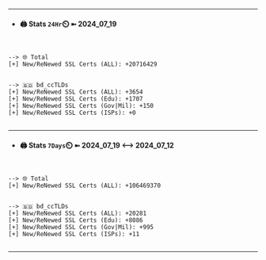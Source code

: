 

---
- #### 🖨️ **Stats** `24Hr`⏲️ ➼ 2024_07_19
```console


--> 🌐 Total
[+] New/ReNewed SSL Certs (ALL): +20716429


--> 🇧🇩 bd_ccTLDs
[+] New/ReNewed SSL Certs (ALL): +3654
[+] New/ReNewed SSL Certs (Edu): +1707
[+] New/ReNewed SSL Certs (Gov|Mil): +150
[+] New/ReNewed SSL Certs (ISPs): +0


```

---
- #### 🖨️ **Stats** `7Days`⏲️ ➼ 2024_07_19 <--> 2024_07_12
```console


--> 🌐 Total
[+] New/ReNewed SSL Certs (ALL): +106469370


--> 🇧🇩 bd_ccTLDs
[+] New/ReNewed SSL Certs (ALL): +20281
[+] New/ReNewed SSL Certs (Edu): +8086
[+] New/ReNewed SSL Certs (Gov|Mil): +995
[+] New/ReNewed SSL Certs (ISPs): +11


```

---

